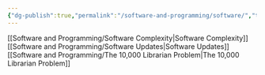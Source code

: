 ```yaml
---
{"dg-publish":true,"permalink":"/software-and-programming/software/","tags":["software"],"noteIcon":""}
---
```



[[Software and Programming/Software Complexity\|Software Complexity]]
[[Software and Programming/Software Updates\|Software Updates]]
[[Software and Programming/The 10,000 Librarian Problem\|The 10,000 Librarian Problem]]